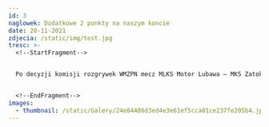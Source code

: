 ```yaml
---
id: 3
naglowek: Dodatkowe 2 punkty na naszym koncie
date: 20-11-2021
zdjecia: /static/img/test.jpg
tresc: >-
  <!--StartFragment-->


  Po decyzji komisji rozgrywek WMZPN mecz MLKS Motor Lubawa – MKS Zatoka Braniewo zostaje uznany za walkower na naszą korzyść. Możemy zatem dopisać 2 punkty na nasze konto, co daje nam 60 oczek i tylko jeden punkt straty do podium!


  <!--EndFragment-->
images:
  - thumbnail: /static/Galery/24e84486d3ed4e3e61ef5cca01ce237fe205b4.jpg
---
```


